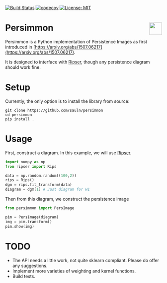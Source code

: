 [![Build Status](https://travis-ci.org/sauln/persimmon.svg?branch=master)](https://travis-ci.org/sauln/persimmon)
[![codecov](https://codecov.io/gh/sauln/persimmon/branch/master/graph/badge.svg)](https://codecov.io/gh/sauln/persimmon)
[![License: MIT](https://img.shields.io/badge/License-MIT-yellow.svg)](https://opensource.org/licenses/MIT)

# Persimmon <img align="right" width="40" height="40" src="https://imgur.com/8p6VwFm.jpg">

Persimmon is a Python implementation of Persistence Images as first introduced in [https://arxiv.org/abs/1507.06217](https://arxiv.org/abs/1507.06217).

It is designed to interface with [Ripser](https://github.com/sauln/ripser), though any persistence diagram should work fine.

# Setup

Currently, the only option is to install the library from source:

```
git clone https://github.com/sauln/persimmon
cd persimmon
pip install .
```


# Usage

First, construct a diagram. In this example, we will use [Ripser](https://github.com/sauln/ripser).

``` Python
import numpy as np
from ripser import Rips

data = np.random.random((100,2))
rips = Rips()
dgm = rips.fit_transform(data)
diagram = dgm[1] # Just diagram for H1
```

Then from this diagram, we construct the persistence image

``` Python
from persimmon import PersImage

pim = PersImage(diagram)
img = pim.transform()
pim.show(img)
```


# TODO

- The API needs a little work, not quite sklearn compliant. Please do offer any suggestions.
- Implement more varieties of weighting and kernel functions.
- Build tests.

